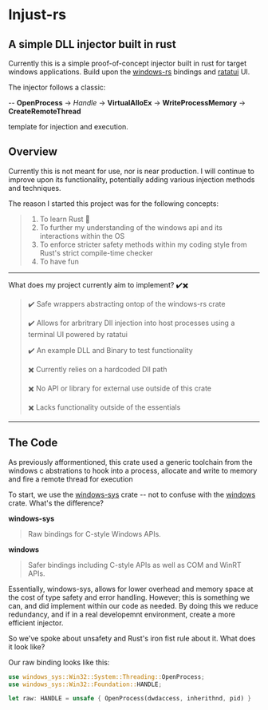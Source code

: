 # Injust-rs

## A simple DLL injector built in rust

Currently this is a simple proof-of-concept injector built in rust for target windows applications. Build upon the [windows-rs](https://github.com/microsoft/windows-rs) bindings and [ratatui](https://github.com/ratatui/ratatui) UI.

The injector follows a classic:


-- **OpenProcess** -> *Handle* -> **VirtualAlloEx** -> **WriteProcessMemory** -> **CreateRemoteThread**


template for injection and execution.

## Overview
Currently this is not meant for use, nor is near production. I will continue to improve upon its functionality, potentially adding various injection methods and techniques.

The reason I started this project was for the following concepts:

> 1. To learn Rust :crab:
> 2. To further my understanding of the windows api and its interactions within the OS
> 3. To enforce stricter safety methods within my coding style from Rust's strict compile-time checker
> 4. To have fun
---
What does my project currently aim to implement?
✔️✖️
> ✔️ Safe wrappers abstracting ontop of the windows-rs crate
>
> ✔️ Allows for arbritrary Dll injection into host processes using a terminal UI powered by ratatui
> 
> ✔️ An example DLL and Binary to test functionality
> 
> ✖️ Currently relies on a hardcoded Dll path
> 
> ✖️ No API or library for external use outside of this crate
>
> ✖️ Lacks functionality outside of the essentials
--- 
## The Code

As previously afformentioned, this crate used a generic toolchain from the windows c abstrations to hook into a process, allocate and write to memory and fire a remote thread for execution

To start, we use the [windows-sys](https://crates.io/crates/windows-sys) crate -- not to confuse with the [windows](https://crates.io/crates/windows) crate. What's the difference?

**windows-sys** 
> Raw bindings for C-style Windows APIs.

**windows**
> Safer bindings including C-style APIs as well as COM and WinRT APIs.

Essentially, windows-sys, allows for lower overhead and memory space at the cost of type safety and error handling. However; this is something we can, and did implement within our code as needed. By doing this we reduce redundancy, and if in a real developemnt environment, create a more efficient injector.

So we've spoke about unsafety and Rust's iron fist rule about it. What does it look like?

Our raw binding looks like this:

```rust
use windows_sys::Win32::System::Threading::OpenProcess;
use windows_sys::Win32::Foundation::HANDLE;

let raw: HANDLE = unsafe { OpenProcess(dwdaccess, inherithnd, pid) }
```















